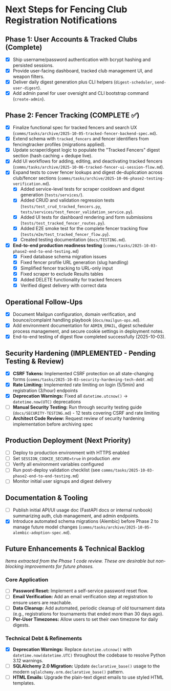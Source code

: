 # Next Steps for Fencing Club Registration Notifications

## Phase 1: User Accounts & Tracked Clubs (Complete)
- [x] Ship username/password authentication with bcrypt hashing and persisted sessions.
- [x] Provide user-facing dashboard, tracked club management UI, and weapon filters.
- [x] Deliver daily digest generation plus CLI helpers (`digest-scheduler`, `send-user-digest`).
- [x] Add admin panel for user oversight and CLI bootstrap command (`create-admin`).

## Phase 2: Fencer Tracking (COMPLETE ✅)
- [x] Finalize functional spec for tracked fencers and search UX (`comms/tasks/archive/2025-10-05-tracked-fencer-backend-spec.md`).
- [x] Extend schema with `tracked_fencers` and fencer identifiers from fencingtracker profiles (migrations applied).
- [x] Update scraper/digest logic to populate the "Tracked Fencers" digest section (hash caching + dedupe live).
- [x] Add UI workflows for adding, editing, and deactivating tracked fencers (`comms/tasks/archive/2025-10-06-tracked-fencer-ui-session-flow.md`).
- [x] Expand tests to cover fencer lookups and digest de-duplication across club/fencer sections (`comms/tasks/archive/2025-10-06-phase2-testing-verification.md`).
  - [x] Added service-level tests for scraper cooldown and digest generation (`tests/services/`).
  - [x] Added CRUD and validation regression tests (`tests/test_crud_tracked_fencers.py`, `tests/services/test_fencer_validation_service.py`).
  - [x] Added UI tests for dashboard rendering and form submissions (`tests/test_tracked_fencer_routes.py`).
  - [x] Added E2E smoke test for the complete fencer tracking flow (`tests/e2e/test_tracked_fencer_flow.py`).
  - [x] Created testing documentation (`docs/TESTING.md`).
- [x] **End-to-end production readiness testing** (`comms/tasks/2025-10-03-phase2-end-to-end-testing.md`)
  - [x] Fixed database schema migration issues
  - [x] Fixed fencer profile URL generation (slug handling)
  - [x] Simplified fencer tracking to URL-only input
  - [x] Fixed scraper to exclude Results tables
  - [x] Added DELETE functionality for tracked fencers
  - [x] Verified digest delivery with correct data

## Operational Follow-Ups
- [x] Document Mailgun configuration, domain verification, and bounce/complaint handling playbook (`docs/mailgun-ops.md`).
- [x] Add environment documentation for `ADMIN_EMAIL`, digest scheduler process management, and secure cookie settings in deployment notes.
- [x] End-to-end testing of digest flow completed successfully (2025-10-03).

## Security Hardening (IMPLEMENTED - Pending Testing & Review)
- [x] **CSRF Tokens:** Implemented CSRF protection on all state-changing forms (`comms/tasks/2025-10-03-security-hardening-tech-debt.md`)
- [x] **Rate Limiting:** Implemented rate limiting on login (5/5min) and registration (3/hour) endpoints
- [x] **Deprecation Warnings:** Fixed all `datetime.utcnow()` → `datetime.now(UTC)` deprecations
- [ ] **Manual Security Testing:** Run through security testing guide (`docs/SECURITY-TESTING.md`) - 12 tests covering CSRF and rate limiting
- [ ] **Architect Code Review:** Request review of security hardening implementation before archiving spec

## Production Deployment (Next Priority)
- [ ] Deploy to production environment with HTTPS enabled
- [ ] Set `SESSION_COOKIE_SECURE=true` in production .env
- [ ] Verify all environment variables configured
- [ ] Run post-deploy validation checklist (see `comms/tasks/2025-10-03-phase2-end-to-end-testing.md`)
- [ ] Monitor initial user signups and digest delivery

## Documentation & Tooling
- [ ] Publish initial API/UI usage doc (FastAPI docs or internal runbook) summarizing auth, club management, and admin endpoints.
- [x] Introduce automated schema migrations (Alembic) before Phase 2 to manage future model changes (`comms/tasks/archive/2025-10-05-alembic-adoption-spec.md`).

## Future Enhancements & Technical Backlog
*Items extracted from the Phase 1 code review. These are desirable but non-blocking improvements for future phases.*

### Core Application
- [ ] **Password Reset:** Implement a self-service password reset flow.
- [ ] **Email Verification:** Add an email verification step at registration to ensure users are reachable.
- [ ] **Data Cleanup:** Add automated, periodic cleanup of old tournament data (e.g., registrations for tournaments that ended more than 30 days ago).
- [ ] **Per-User Timezones:** Allow users to set their own timezone for daily digests.

### Technical Debt & Refinements
- [x] **Deprecation Warnings:** Replace `datetime.utcnow()` with `datetime.now(datetime.UTC)` throughout the codebase to resolve Python 3.12 warnings.
- [ ] **SQLAlchemy 2.0 Migration:** Update `declarative_base()` usage to the modern `sqlalchemy.orm.declarative_base()` pattern.
- [ ] **HTML Emails:** Upgrade the plain-text digest emails to use styled HTML templates.
